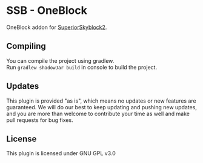 # SSB - OneBlock

OneBlock addon for [SuperiorSkyblock2](https://www.spigotmc.org/resources/63905/).

## Compiling

You can compile the project using gradlew.<br>
Run `gradlew shadowJar build` in console to build the project.<br>

## Updates

This plugin is provided "as is", which means no updates or new features are guaranteed. We will do our best to keep 
updating and pushing new updates, and you are more than welcome to contribute your time as well and make pull requests
for bug fixes. 

## License

This plugin is licensed under GNU GPL v3.0
